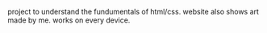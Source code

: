 project to understand the fundumentals of html/css. website also shows art made by me. works on every device.
